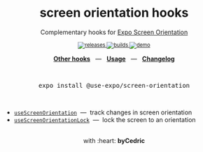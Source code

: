 <div align="center">
    <h1>screen orientation hooks</h1>
    <p>Complementary hooks for <a href="https://docs.expo.io/versions/latest/sdk/screen-orientation/">Expo Screen Orientation</a></p>
    <sup>
        <a href="https://github.com/bycedric/use-expo/releases">
            <img src="https://img.shields.io/github/release/byCedric/use-expo/all.svg?style=flat-square" alt="releases" />
        </a>
        <a href="https://github.com/bycedric/use-expo/actions">
            <img src="https://img.shields.io/github/workflow/status/byCedric/use-expo/Packages/master.svg?style=flat-square" alt="builds" />
        </a>
        <a href="https://exp.host/@bycedric/use-expo">
            <img src="https://img.shields.io/badge/demo-expo.io-lightgrey.svg?style=flat-square" alt="demo" />
        </a>
    </sup>
    <br />
    <p align="center">
        <a href="https://github.com/byCedric/use-expo#readme"><b>Other hooks</b></a>
        &nbsp;&nbsp;&mdash;&nbsp;&nbsp;
        <a href="https://github.com/byCedric/use-expo#usage"><b>Usage</b></a>
        &nbsp;&nbsp;&mdash;&nbsp;&nbsp;
        <a href="https://github.com/byCedric/use-expo/blob/master/CHANGELOG.md"><b>Changelog</b></a>
    </p>
    <br />
    <pre>expo install @use-expo/screen-orientation</pre>
    <br />
</div>

- [`useScreenOrientation`](./docs/use-screen-orientation.md) &nbsp;&mdash;&nbsp; track changes in screen orientation
- [`useScreenOrientationLock`](./docs/use-screen-orientation-lock.md) &nbsp;&mdash;&nbsp; lock the screen to an orientation

<div align="center">
    <br />
    with :heart: <strong>byCedric</strong>
    <br />
</div>
